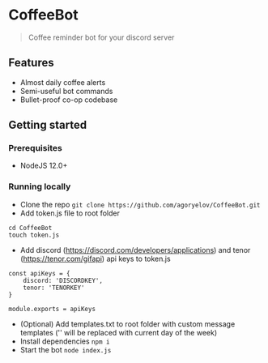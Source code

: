 # CoffeeBot

> Coffee reminder bot for your discord server

## Features

- Almost daily coffee alerts
- Semi-useful bot commands
- Bullet-proof co-op codebase

## Getting started

### Prerequisites

- NodeJS 12.0+

### Running locally

- Clone the repo `git clone https://github.com/agoryelov/CoffeeBot.git`
- Add token.js file to root folder 
```
cd CoffeeBot 
touch token.js
```
- Add discord (https://discord.com/developers/applications) and tenor (https://tenor.com/gifapi) api keys to token.js
```
const apiKeys = {
    discord: 'DISCORDKEY',
    tenor: 'TENORKEY'
}

module.exports = apiKeys
```
- (Optional) Add templates.txt to root folder with custom message templates ('<weekday>' will be replaced with current day of the week)
- Install dependencies `npm i`
- Start the bot `node index.js`
